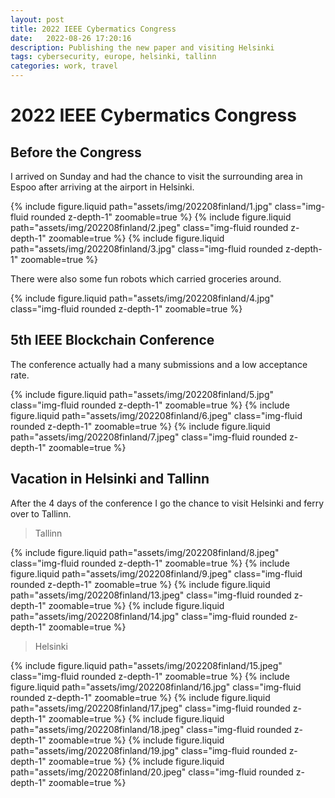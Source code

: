 ```yaml
---
layout: post
title: 2022 IEEE Cybermatics Congress
date:   2022-08-26 17:20:16
description: Publishing the new paper and visiting Helsinki
tags: cybersecurity, europe, helsinki, tallinn 
categories: work, travel 
---
```


# 2022 IEEE Cybermatics Congress

## Before the Congress

I arrived on Sunday and had the chance to visit the surrounding area in Espoo after arriving at the airport in Helsinki.

{% include figure.liquid path="assets/img/202208finland/1.jpg" class="img-fluid rounded z-depth-1" zoomable=true %}
{% include figure.liquid path="assets/img/202208finland/2.jpeg" class="img-fluid rounded z-depth-1" zoomable=true %}
{% include figure.liquid path="assets/img/202208finland/3.jpg" class="img-fluid rounded z-depth-1" zoomable=true %}

There were also some fun robots which carried groceries around.

{% include figure.liquid path="assets/img/202208finland/4.jpg" class="img-fluid rounded z-depth-1" zoomable=true %}

## 5th IEEE Blockchain Conference

The conference actually had a many submissions and a low acceptance rate.

{% include figure.liquid path="assets/img/202208finland/5.jpg" class="img-fluid rounded z-depth-1" zoomable=true %}
{% include figure.liquid path="assets/img/202208finland/6.jpeg" class="img-fluid rounded z-depth-1" zoomable=true %}
{% include figure.liquid path="assets/img/202208finland/7.jpeg" class="img-fluid rounded z-depth-1" zoomable=true %}

## Vacation in Helsinki and Tallinn

After the 4 days of the conference I go the chance to visit Helsinki and ferry over to Tallinn.

> Tallinn

{% include figure.liquid path="assets/img/202208finland/8.jpeg" class="img-fluid rounded z-depth-1" zoomable=true %}
{% include figure.liquid path="assets/img/202208finland/9.jpeg" class="img-fluid rounded z-depth-1" zoomable=true %}
{% include figure.liquid path="assets/img/202208finland/13.jpeg" class="img-fluid rounded z-depth-1" zoomable=true %}
{% include figure.liquid path="assets/img/202208finland/14.jpg" class="img-fluid rounded z-depth-1" zoomable=true %}

> Helsinki

{% include figure.liquid path="assets/img/202208finland/15.jpeg" class="img-fluid rounded z-depth-1" zoomable=true %}
{% include figure.liquid path="assets/img/202208finland/16.jpg" class="img-fluid rounded z-depth-1" zoomable=true %}
{% include figure.liquid path="assets/img/202208finland/17.jpeg" class="img-fluid rounded z-depth-1" zoomable=true %}
{% include figure.liquid path="assets/img/202208finland/18.jpeg" class="img-fluid rounded z-depth-1" zoomable=true %}
{% include figure.liquid path="assets/img/202208finland/19.jpg" class="img-fluid rounded z-depth-1" zoomable=true %}
{% include figure.liquid path="assets/img/202208finland/20.jpeg" class="img-fluid rounded z-depth-1" zoomable=true %}
